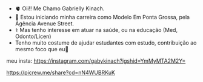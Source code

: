 - 🫀 Oii!! Me Chamo Gabrielly Kinach.
- 👠 Estou iniciando minha carreira como Modelo Em Ponta Grossa, pela Agência Avenue Street.
- ⚕ Mas tenho interesse em atuar na saúde, ou na educação (Med, Odonto/Licen)
- Tenho muito costume de ajudar estudantes com estudo, contribuição ao mesmo foco que eu🙂


<!---
gabriellykinach/gabriellykinach is a ✨ special ✨ repository because its `README.md` (this file) appears on your GitHub profile.
You can click the Preview link to take a look at your changes.
--->
meu insta:
https://instagram.com/gabykinach?igshid=YmMyMTA2M2Y=





















https://picrew.me/share?cd=nN4WUBRKuK

